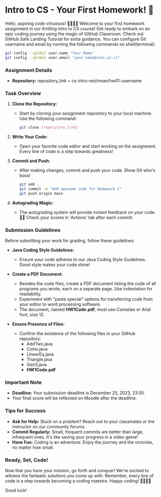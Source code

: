 # Intro to CS - Your First Homework! 🚀

Hello, aspiring code virtuosos! 👩‍💻🧙‍♂️ Welcome to your first homework assignment in our thrilling Intro to CS course! Get ready to embark on an epic coding journey using the magic of GitHub Classroom.
Check out GitHub Safe Landing Tutorial for extra guidance.
You can configure Git username and email by running the following commands on shell(terminal):
```bash
git config --global user.name "Your Name"
git config --global user.email "your.name@runi.ac.il"
```

### Assignment Details

- **Repository:** repository_link = cs-intro-reichman/hw01-username

### Task Overview

1. **Clone the Repository:**
   - Start by cloning your assignment repository to your local machine. Use the following command:
     ```bash
     git clone [repository_link]
     ```

2. **Write Your Code:**
   - Open your favorite code editor and start working on the assignment. Every line of code is a step towards greatness!

3. **Commit and Push:**
   - After making changes, commit and push your code. Show Git who's boss!
     ```bash
     git add .
     git commit -m "Add awesome code for Homework 1"
     git push origin main
     ```

4. **Autograding Magic:**
   - The autograding system will provide instant feedback on your code. 🤖✨ Check your scores in 'Actions' tab after each commit.

### Submission Guidelines

Before submitting your work for grading, follow these guidelines:

- **Java Coding Style Guidelines:**
  - Ensure your code adheres to our Java Coding Style Guidelines. Good style makes your code shine!

- **Create a PDF Document:**
  - Besides the code files, create a PDF document listing the code of all programs you wrote, each on a separate page. Use indentation for readability.
  - Experiment with "paste special" options for transferring code from your editor to word processing software.
  - The document, named **HW1Code.pdf**, must use Consolas or Arial font, size 12.

- **Ensure Presence of Files:**
  - Confirm the existence of the following files in your GitHub repository:
    - AddTwo.java
    - Coins.java
    - LinearEq.java
    - Triangle.java
    - Gen3.java
    - **HW1Code.pdf**

### Important Note

- **Deadline:** Your submission deadline is December 25, 2023, 23:55.
- Your final score will be reflected on Moodle after the deadline.

### Tips for Success

- **Ask for Help:** Stuck on a problem? Reach out to your classmates or the instructor on our community forums.
- **Commit Regularly:** Small, frequent commits are better than large, infrequent ones. It's like saving your progress in a video game!
- **Have Fun:** Coding is an adventure. Enjoy the journey and the victories, no matter how small.

### Ready, Set, Code!

Now that you have your mission, go forth and conquer! We're excited to witness the fantastic solutions you come up with. Remember, every line of code is a step towards becoming a coding maestro. Happy coding! 🚀👩‍💻🔥

Good luck!
